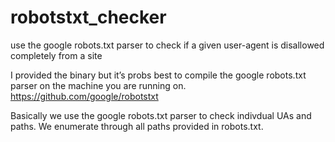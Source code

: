 # robotstxt_checker
use the google robots.txt parser to check if a given user-agent is disallowed completely from a site

I provided the binary but it’s probs best to compile the google robots.txt parser on the machine you are running on. 
https://github.com/google/robotstxt

Basically we use the google robots.txt parser to check indivdual UAs and paths.
We enumerate through all paths provided in robots.txt.
